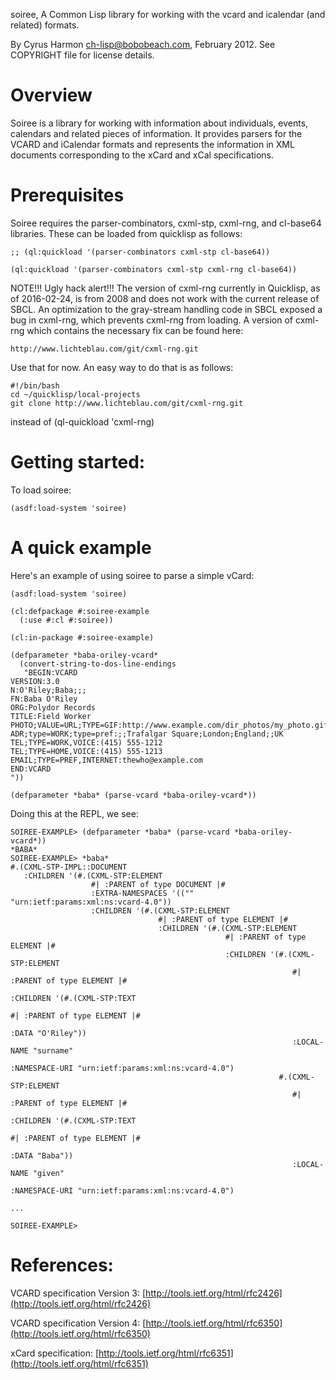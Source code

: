 
soiree, A Common Lisp library for working with the vcard and icalendar
(and related) formats.

By Cyrus Harmon <ch-lisp@bobobeach.com>, February 2012. See COPYRIGHT
file for license details.

# Overview

Soiree is a library for working with information about individuals,
events, calendars and related pieces of information. It provides
parsers for the VCARD and iCalendar formats and represents the
information in XML documents corresponding to the xCard and xCal
specifications.

# Prerequisites

Soiree requires the parser-combinators, cxml-stp, cxml-rng, and
cl-base64 libraries. These can be loaded from quicklisp as follows:

    ;; (ql:quickload '(parser-combinators cxml-stp cl-base64))

    (ql:quickload '(parser-combinators cxml-stp cxml-rng cl-base64))

NOTE!!! Ugly hack alert!!! The version of cxml-rng currently in
Quicklisp, as of 2016-02-24, is from 2008 and does not work with the
current release of SBCL. An optimization to the gray-stream handling code in SBCL exposed a bug in cxml-rng, which prevents cxml-rng from loading. A version of cxml-rng which contains the necessary fix can be found here:

    http://www.lichteblau.com/git/cxml-rng.git

Use that for now. An easy way to do that is as follows:

    #!/bin/bash
    cd ~/quicklisp/local-projects
    git clone http://www.lichteblau.com/git/cxml-rng.git

instead of (ql-quickload 'cxml-rng)

# Getting started:

To load soiree:

    (asdf:load-system 'soiree)

# A quick example

Here's an example of using soiree to parse a simple vCard:

    (asdf:load-system 'soiree)

    (cl:defpackage #:soiree-example
      (:use #:cl #:soiree))

    (cl:in-package #:soiree-example)

    (defparameter *baba-oriley-vcard*
      (convert-string-to-dos-line-endings 
       "BEGIN:VCARD
    VERSION:3.0
    N:O'Riley;Baba;;;
    FN:Baba O'Riley
    ORG:Polydor Records
    TITLE:Field Worker
    PHOTO;VALUE=URL;TYPE=GIF:http://www.example.com/dir_photos/my_photo.gif
    ADR;type=WORK;type=pref:;;Trafalgar Square;London;England;;UK
    TEL;TYPE=WORK,VOICE:(415) 555-1212
    TEL;TYPE=HOME,VOICE:(415) 555-1213
    EMAIL;TYPE=PREF,INTERNET:thewho@example.com
    END:VCARD
    "))

    (defparameter *baba* (parse-vcard *baba-oriley-vcard*))

Doing this at the REPL, we see:

    SOIREE-EXAMPLE> (defparameter *baba* (parse-vcard *baba-oriley-vcard*))
    *BABA*
    SOIREE-EXAMPLE> *baba*
    #.(CXML-STP-IMPL::DOCUMENT
       :CHILDREN '(#.(CXML-STP:ELEMENT
                      #| :PARENT of type DOCUMENT |#
                      :EXTRA-NAMESPACES '(("" "urn:ietf:params:xml:ns:vcard-4.0"))
                      :CHILDREN '(#.(CXML-STP:ELEMENT
                                     #| :PARENT of type ELEMENT |#
                                     :CHILDREN '(#.(CXML-STP:ELEMENT
                                                    #| :PARENT of type ELEMENT |#
                                                    :CHILDREN '(#.(CXML-STP:ELEMENT
                                                                   #| :PARENT of type ELEMENT |#
                                                                   :CHILDREN '(#.(CXML-STP:TEXT
                                                                                  #| :PARENT of type ELEMENT |#
                                                                                  :DATA "O'Riley"))
                                                                   :LOCAL-NAME "surname"
                                                                   :NAMESPACE-URI "urn:ietf:params:xml:ns:vcard-4.0")
                                                                #.(CXML-STP:ELEMENT
                                                                   #| :PARENT of type ELEMENT |#
                                                                   :CHILDREN '(#.(CXML-STP:TEXT
                                                                                  #| :PARENT of type ELEMENT |#
                                                                                  :DATA "Baba"))
                                                                   :LOCAL-NAME "given"
                                                                   :NAMESPACE-URI "urn:ietf:params:xml:ns:vcard-4.0")

    ...

    SOIREE-EXAMPLE> 

# References:

VCARD specification Version 3:
[http://tools.ietf.org/html/rfc2426](http://tools.ietf.org/html/rfc2426)

VCARD specification Version 4:
[http://tools.ietf.org/html/rfc6350](http://tools.ietf.org/html/rfc6350)

xCard specification:
[http://tools.ietf.org/html/rfc6351](http://tools.ietf.org/html/rfc6351)

